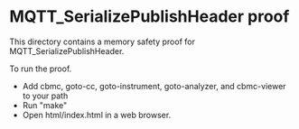 MQTT_SerializePublishHeader proof
==============

This directory contains a memory safety proof for MQTT_SerializePublishHeader.

To run the proof.
* Add cbmc, goto-cc, goto-instrument, goto-analyzer, and cbmc-viewer
  to your path
* Run "make"
* Open html/index.html in a web browser.
